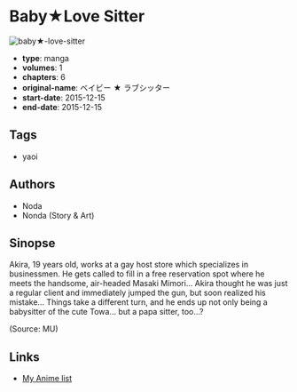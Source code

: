 # Baby★Love Sitter

![baby★-love-sitter](https://cdn.myanimelist.net/images/manga/2/227220.jpg)

-   **type**: manga
-   **volumes**: 1
-   **chapters**: 6
-   **original-name**: ベイビー ★ ラブシッター
-   **start-date**: 2015-12-15
-   **end-date**: 2015-12-15

## Tags

-   yaoi

## Authors

-   Noda
-   Nonda (Story & Art)

## Sinopse

Akira, 19 years old, works at a gay host store which specializes in businessmen. He gets called to fill in a free reservation spot where he meets the handsome, air-headed Masaki Mimori... Akira thought he was just a regular client and immediately jumped the gun, but soon realized his mistake... Things take a different turn, and he ends up not only being a babysitter of the cute Towa... but a papa sitter, too...?

(Source: MU)

## Links

-   [My Anime list](https://myanimelist.net/manga/117790/Baby%E2%98%85Love_Sitter)
